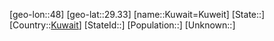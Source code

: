 ﻿---
location: [29.33,48]
type: City
tags:
- geo/City


SpocWebEntityId: 31718
isDeleted: false
confidential: public

---
[geo-lon::48]
[geo-lat::29.33]
[name::Kuwait=Kuweit]
[State::]
[Country::[Kuwait](geo/Continent/Asia/Kuwait.md)]
[StateId::]
[Population::]
[Unknown::]

